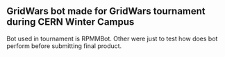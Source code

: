 ## GridWars bot made for GridWars tournament during CERN Winter Campus 
Bot used in tournament is RPMMBot. Other were just to test how does bot perform before submitting final product.
